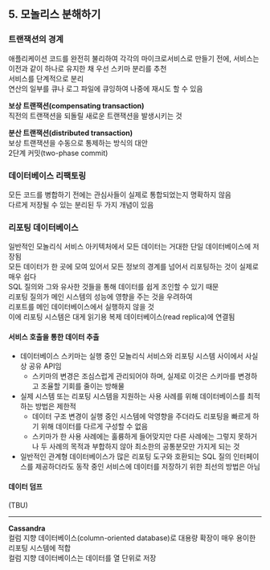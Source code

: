## 5. 모놀리스 분해하기  

### 트랜잭션의 경계  
애플리케이션 코드를 완전히 불리하여 각각의 마이크로서비스로 만들기 전에, 서비스는 이전과 같이 하나로 유지한 채 우선 스키마 분리를 추천  
서비스를 단계적으로 분리  
연산의 일부를 큐나 로그 파일에 큐잉하여 나중에 재시도 할 수 있음  

**보상 트랜잭션(compensating transaction)**  
직전의 트랜잭션을 되돌릴 새로운 트랜잭션을 발생시키는 것  

**분산 트랜잭션(distributed transaction)**  
보상 트랜잭션을 수동으로 통제하는 방식의 대안  
2단계 커밋(two-phase commit)  

### 데이터베이스 리팩토링  
모든 코드를 병합하기 전에는 관심사들이 실제로 통합되었는지 명확하지 않음  
다르게 저장될 수 있는 분리된 두 가지 개념이 있음  

### 리포팅 데이터베이스  
일반적인 모놀리식 서비스 아키텍처에서 모든 데이터는 거대한 단일 데이터베이스에 저장됨  
모든 데이터가 한 곳에 모여 있어서 모든 정보의 경계를 넘어서 리포팅하는 것이 실제로 매우 쉽다  
SQL 질의와 그와 유사한 것들을 통해 데이터를 쉽게 조인할 수 있기 때문  
리포팅 질의가 메인 시스템의 성능에 영향을 주는 것을 우려하여  
리포트를 메인 데이터베이스에서 실행하지 않을 것  
이에 리포팅 시스템은 대게 읽기용 복제 데이터베이스(read replica)에 연결됨  

#### 서비스 호출을 통한 데이터 추출  
- 데이터베이스 스키마는 실행 중인 모놀리식 서비스와 리포팅 시스템 사이에서 사실상 공유 API임  
	- 스키마의 변경은 조심스럽게 관리되어야 하며, 실제로 이것은 스키마를 변경하고 조율할 기회를 줄이는 방해물  
- 실제 시스템 또는 리포팅 시스템을 지원하는 사용 사례를 위해 데이터베이스를 최적하는 방법은 제한적  
	- 데이터 구조 변경이 실행 중인 시스템에 악영향을 주더라도 리포팅을 빠르게 하기 위해 데이터를 다르게 구성할 수 없음  
	- 스키마가 한 사용 사례에는 훌륭하게 들어맞지만 다른 사례에는 그렇지 못하거나 두 사례의 목적과 부합하지 않아 최소한의 공통분모만 가지게 되는 것  
- 일반적인 관계형 데이터베이스가 많은 리포팅 도구와 호환되는 SQL 질의 인터페이스를 제공하더라도 동작 중인 서비스에 데이터를 저장하기 위한 최선의 방법은 아님  

#### 데이터 덤프  
(TBU)  


---

**Cassandra**  
컬럼 지향 데이터베이스(column-oriented database)로 대용량 확장이 매우 용이한 리포팅 시스템에 적합  
컬럼 지향 데이터베이스는 데이터를 열 단위로 저장  
